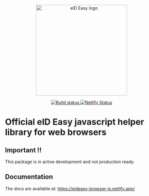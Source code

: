 <p align="center"><a href="https://eideasy.com/" target="_blank" rel="noopener noreferrer"><img width="300" src="https://eideasy.com/wp-content/uploads/2020/11/eid-easy-logo-1.png" alt="eID Easy logo"></a></p>

<p align="center">
  <a href="https://github.com/eideasy/eideasy-browser-js/actions/workflows/ci.yml">
    <img src="https://github.com/eideasy/eideasy-browser-js/actions/workflows/ci.yml/badge.svg" alt="Build status">
  </a>
  <a href="https://app.netlify.com/sites/eideasy-browser-js/deploys">
    <img src="https://api.netlify.com/api/v1/badges/49a66134-1471-49de-9786-c774ca3cc102/deploy-status" alt="Netlify Status">
  </a>
</p>

# Official eID Easy javascript helper library for web browsers

## Important !!
This package is in active development and not production ready.

## Documentation
The docs are available at: https://eideasy-browser-js.netlify.app/
